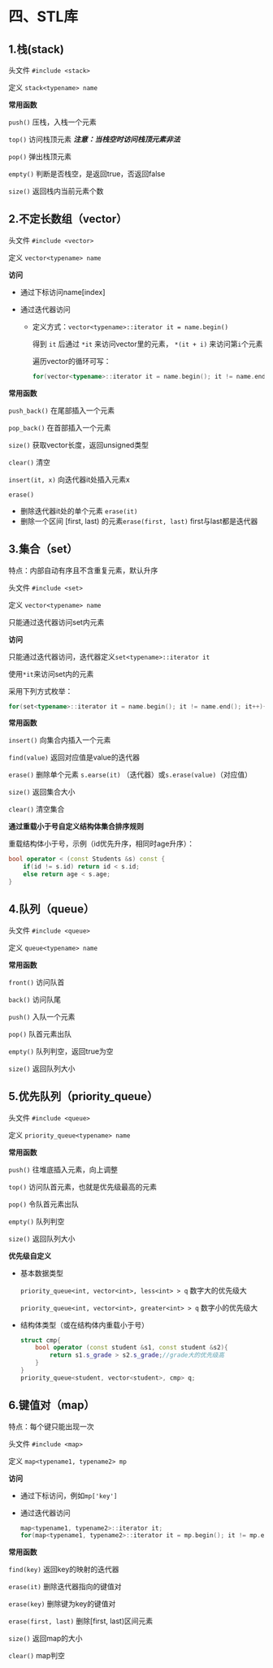 # 四、STL库

## 1.栈(stack)

头文件 `#include <stack>`

定义 `stack<typename> name`

**常用函数**

`push()` 压栈，入栈一个元素

`top()` 访问栈顶元素 ***注意：当栈空时访问栈顶元素非法***

`pop()` 弹出栈顶元素

`empty()` 判断是否栈空，是返回true，否返回false

`size()` 返回栈内当前元素个数

## 2.不定长数组（vector）

头文件 `#include <vector>`

定义 `vector<typename> name`

**访问**

- 通过下标访问name[index]

- 通过迭代器访问

  - 定义方式：`vector<typename>::iterator it = name.begin()`

    得到 `it` 后通过 `*it` 来访问vector里的元素， `*(it + i)` 来访问第`i`个元素

    遍历vector的循环可写：

    ```cpp
    for(vector<typename>::iterator it = name.begin(); it != name.end(); it++){}
    ```

**常用函数**

`push_back()` 在尾部插入一个元素

`pop_back()` 在首部插入一个元素

`size()` 获取vector长度，返回unsigned类型

`clear()` 清空

`insert(it, x)` 向迭代器it处插入元素x 

`erase()`

- 删除迭代器it处的单个元素 `erase(it)`
- 删除一个区间 [first, last) 的元素`erase(first, last)` first与last都是迭代器

## 3.集合（set）

特点：内部自动有序且不含重复元素，默认升序

头文件 `#include <set>`

定义 `vector<typename> name`

只能通过迭代器访问set内元素

**访问**

只能通过迭代器访问，迭代器定义`set<typename>::iterator it`

使用`*it`来访问set内的元素

采用下列方式枚举：

```cpp
for(set<typename>::iterator it = name.begin(); it != name.end(); it++){}
```

**常用函数**

`insert()` 向集合内插入一个元素

`find(value)` 返回对应值是value的迭代器

`erase()` 删除单个元素 `s.earse(it)` （迭代器）或`s.erase(value)`（对应值）

`size()` 返回集合大小

`clear()` 清空集合

**通过重载小于号自定义结构体集合排序规则**

重载结构体小于号，示例（id优先升序，相同时age升序）：

```cpp
bool operator < (const Students &s) const {
    if(id != s.id) return id < s.id;
    else return age < s.age;
}
```



## 4.队列（queue）

头文件 `#include <queue>`

定义 `queue<typename> name`

**常用函数**

`front()` 访问队首

`back()` 访问队尾

`push()` 入队一个元素

`pop()`  队首元素出队

`empty()` 队列判空，返回true为空

`size()` 返回队列大小

## 5.优先队列（priority_queue）

头文件 `#include <queue>`

定义 `priority_queue<typename> name`

**常用函数**

`push()` 往堆底插入元素，向上调整

`top()` 访问队首元素，也就是优先级最高的元素

`pop()` 令队首元素出队

`empty()` 队列判空

`size()` 返回队列大小

**优先级自定义**

- 基本数据类型

  `priority_queue<int, vector<int>, less<int> > q` 数字大的优先级大

  `priority_queue<int, vector<int>, greater<int> > q` 数字小的优先级大

- 结构体类型（或在结构体内重载小于号）

  ```cpp
  struct cmp{
      bool operator (const student &s1, const student &s2){
          return s1.s_grade > s2.s_grade;//grade大的优先级高
      }
  }
  priority_queue<student, vector<student>, cmp> q;
  ```

## 6.键值对（map）

特点：每个键只能出现一次

头文件 `#include <map>`

定义 `map<typename1, typename2> mp`

**访问**

- 通过下标访问，例如`mp['key']`

- 通过迭代器访问

  ```cpp
  map<typename1, typename2>::iterator it;
  for(map<typename1, typename2>::iterator it = mp.begin(); it != mp.end(); it++){//it->first; 访问键, it->second; 访问值}
  ```

**常用函数**

`find(key)` 返回key的映射的迭代器

`erase(it)` 删除迭代器指向的键值对

`erase(key)` 删除键为key的键值对

`erase(first, last)` 删除[first, last)区间元素

`size()` 返回map的大小

`clear()` map判空

